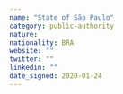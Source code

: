 ```yaml
---
name: "State of São Paulo"
category: public-authority
nature:
nationality: BRA
website: ""
twitter: ""
linkedin: ""
date_signed: 2020-01-24
---
```


